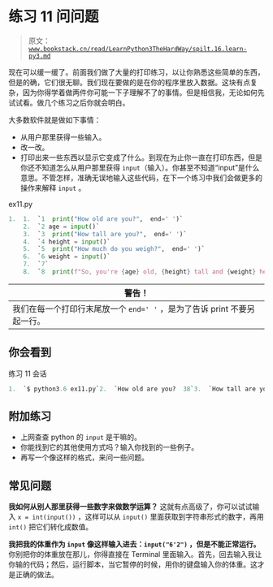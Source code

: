 # 练习 11 问问题

> 原文：[`www.bookstack.cn/read/LearnPython3TheHardWay/spilt.16.learn-py3.md`](https://www.bookstack.cn/read/LearnPython3TheHardWay/spilt.16.learn-py3.md)

现在可以缓一缓了。前面我们做了大量的打印练习，以让你熟悉这些简单的东西，但是的确，它们很无聊。我们现在要做的是在你的程序里放入数据。这块有点复杂，因为你得学着做两件你可能一下子理解不了的事情。但是相信我，无论如何先试试看。做几个练习之后你就会明白。

大多数软件就是做如下事情：

*   从用户那里获得一些输入。
*   改一改。
*   打印出来一些东西以显示它变成了什么。到现在为止你一直在打印东西，但是你还不知道怎么从用户那里获得 `input`（输入）。你甚至不知道“input”是什么意思。不管怎样，准确无误地输入这些代码，在下一个练习中我们会做更多的操作来解释 `input` 。

ex11.py

```py
1.  1.  `1  print("How old are you?",  end=' ')`
    2.  `2 age = input()`
    3.  `3  print("How tall are you?",  end=' ')`
    4.  `4 height = input()`
    5.  `5  print("How much do you weigh?",  end=' ')`
    6.  `6 weight = input()`
    7.  `7`
    8.  `8  print(f"So, you're {age} old, {height} tall and {weight} heavy.")`
```

| 警告！ |
| --- |
| 我们在每一个打印行末尾放一个 `end=' '` ，是为了告诉 print 不要另起一行。 |

## 你会看到

练习 11 会话

```py
1.  `$ python3.6 ex11.py`2.  `How old are you?  38`3.  `How tall are you?  6'2"`4.  `How much do you weigh? 180lbs`5.  `So, you're 38 old,  6'2" tall and 180lbs heavy.`
```

## 附加练习

*   上网查查 python 的 `input` 是干嘛的。
*   你能找到它的其他使用方式吗？输入你找到的一些例子。
*   再写一个像这样的格式，来问一些问题。

## 常见问题

**我如何从别人那里获得一些数字来做数学运算？** 这就有点高级了，你可以试试输入 `x = int(input())` ，这样可以从 `input()` 里面获取到字符串形式的数字，再用 `int()` 把它们转化成数值。

**我把我的体重作为 `input` 像这样输入进去：`input("6'2")` ，但是不能正常运行。** 你别把你的体重放在那儿，你得直接在 Terminal 里面输入。首先，回去输入我让你输的代码；然后，运行脚本，当它暂停的时候，用你的键盘输入你的体重。这才是正确的做法。
